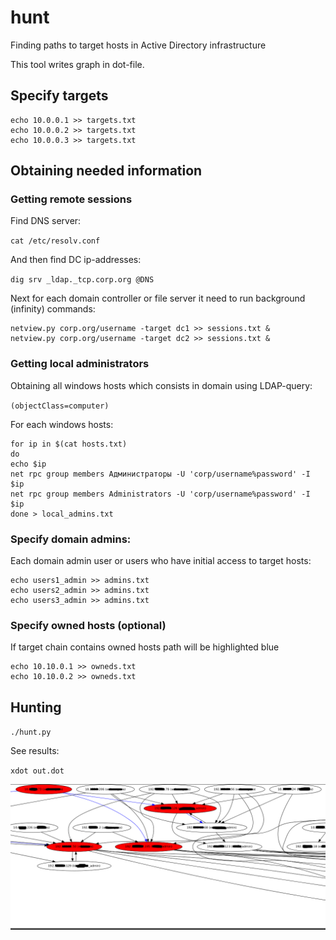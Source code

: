 # hunt
Finding paths to target hosts in Active Directory infrastructure

This tool writes graph in dot-file.

## Specify targets

```
echo 10.0.0.1 >> targets.txt
echo 10.0.0.2 >> targets.txt
echo 10.0.0.3 >> targets.txt
```

## Obtaining needed information

### Getting remote sessions

Find DNS server:

`cat /etc/resolv.conf`

And then find DC ip-addresses:

`dig srv _ldap._tcp.corp.org @DNS`

Next for each domain controller or file server it need to run background (infinity) commands:

```
netview.py corp.org/username -target dc1 >> sessions.txt &
netview.py corp.org/username -target dc2 >> sessions.txt &
```

### Getting local administrators

Obtaining all windows hosts which consists in domain using LDAP-query:

`(objectClass=computer)`

For each windows hosts:

```
for ip in $(cat hosts.txt)
do 
echo $ip
net rpc group members Администраторы -U 'corp/username%password' -I $ip
net rpc group members Administrators -U 'corp/username%password' -I $ip
done > local_admins.txt
```
### Specify domain admins:

Each domain admin user or users who have initial access to target hosts:
```
echo users1_admin >> admins.txt
echo users2_admin >> admins.txt
echo users3_admin >> admins.txt
```
### Specify owned hosts (optional)

If target chain contains owned hosts path will be highlighted blue

```
echo 10.10.0.1 >> owneds.txt
echo 10.10.0.2 >> owneds.txt
```

## Hunting

`./hunt.py`

See results:

`xdot out.dot`

![demo](img/1.png)
